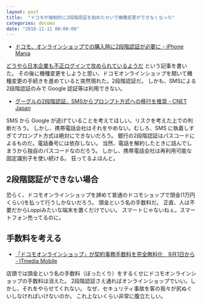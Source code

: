 ```yaml
---
layout: post
title:  "ドコモが強制的に2段階認証を始めたせいで機種変更ができなくなった"
categories: docomo
date: "2018-11-11 00:00:00"
---
```


- [ドコモ、オンラインショップでの購入時に2段階認証が必要に \- iPhone Mania](https://iphone-mania.jp/news-222513/)

[どうやら日本企業も不正ログインで攻められているようだ](https://makietan.github.io/tech/2018/08/17/report.html) という記事を書いた。
その後に機種変更をしようと思い、ドコモオンラインショップを開いて機種変更の手続きを進めていると突然現れた。2段階認証だ。
しかも、SMSによる2段階認証のみで Google 認証等は利用できない。

- [グーグルの2段階認証、SMSからプロンプト方式への移行を推奨 \- CNET Japan](https://japan.cnet.com/article/35104345/)

SMS から Google が逃げていることを考えてほしい。リスクを考えた上での判断だろう。
しかし、携帯電話会社はそれをやめない。むしろ、SMS に執着しすぎてプロンプト方式は絶対にできないだろう。
銀行の2段階認証はパスコードによるものだ。電話番号には依存しない。
当然、電話を解約したときに詰んでしまうから独自のパスコードなのだろう。
しかし、携帯電話会社は再利用可能な固定識別子を使い続ける。
狂ってるよほんと。

## 2段階認証ができない場合

恐らく、ドコモオンラインショップを諦めて普通のドコモショップで頭金(1万円くらい)を払って行うしかないだろう。
頭金という名の手数料だ。
正直、人は不要だからLoppiみたいな端末を置くだけでいい。
スマートじゃないねぇ。スマートフォン売ってるのに。

## 手数料を考える

- [「ドコモオンラインショップ」が契約事務手数料を完全無料化　9月1日から \- ITmedia Mobile](http://www.itmedia.co.jp/mobile/articles/1808/27/news086.html)

店頭では頭金という名の手数料（ぼったくり）をするくせにドコモオンラインショップの手数料は消えた。
2段階認証さえ通ればオンラインショップでいい。しかし、それをやらせてくれない。
なぜ、セキュリティ事故を客の我々が尻ぬぐいしなければいけないのか。
これ上ないくらい非常に腹立たしい。
